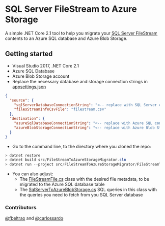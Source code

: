 # SQL Server FileStream to Azure Storage
A simple .NET Core 2.1 tool to help you migrate your [SQL Server FileStream](https://docs.microsoft.com/en-us/sql/relational-databases/blob/filestream-sql-server?view=sql-server-2017) contents to an Azure SQL database and Azure Blob Storage.

## Getting started
- Visual Studio 2017, .NET Core 2.1
- Azure SQL Database
- Azure Blob Storage account
- Replace the necessary database and storage connection strings in [appsettings.json](src/FileStreamToAzureStorageMigrator/appsettings.json)

```json
{
  "source": {
    "sqlServerDatabaseConnectionString": "<-- replace with SQL Server connection string -->",
    "filesStreamInfoCsvFile": "filestream.csv"
  },
  "destination": {
    "azureSqlDatabaseConnectionString": "<-- replace with Azure SQL connection string -->",
    "azureBlobStorageConnectionString": "<-- replace with Azure Blob Storage connection string -->"
  }
}
```
- Go to the command line, to the directory where you cloned the repo:
```csharp
> dotnet restore
> dotnet build src/FileStreamToAzureStorageMigrator.sln
> dotnet run --project src/FileStreamToAzureStorageMigrator/FileStreamToAzureStorageMigrator.csproj
```
- You can also adjust:
  - The [FileStreamFile.cs](/src/FileStreamToAzureStorageMigrator/FileStreamFile.cs) class with the desired file metadata, to be migrated to the Azure SQL database table 
  - The [SqlServerToAzureBlobStorage.cs](/src/FileStreamToAzureStorageMigrator/SqlServerToAzureBlobStorage.cs) SQL queries in this class with the queries you need to fetch from you SQL Server database

### Contributors
[@fbeltrao](https://github.com/fbeltrao) and [@carlossardo](https://github.com/carlossardo)
